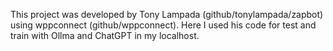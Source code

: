 This project was developed by Tony Lampada (github/tonylampada/zapbot) using wppconnect (github/wppconnect). 
Here I used his code for test and train with Ollma and ChatGPT in my localhost.
